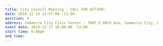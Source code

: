 ```yaml
---
title: City Council Meeting - CALL FOR ACTION!
date: 2018-12-13 12:57:00 -11:00
position: 4
address: Commerce City Civic Center - 7887 E 60th Ave, Commerce City, CO 80022
event date: 2018-12-17 18:00:00 -11:00
start time: 6:00pm
end time: 
---
```


